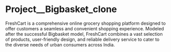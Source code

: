 # Project__Bigbasket_clone 
FreshCart is a comprehensive online grocery shopping platform designed to offer customers a seamless and convenient shopping experience. Modeled after the successful Bigbasket model, FreshCart combines a vast selection of products, user-friendly design, and reliable delivery service to cater to the diverse needs of urban consumers across India.
